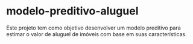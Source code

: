 # modelo-preditivo-aluguel
Este projeto tem como objetivo desenvolver um modelo preditivo para estimar o valor de aluguel de imóveis com base em suas características.
